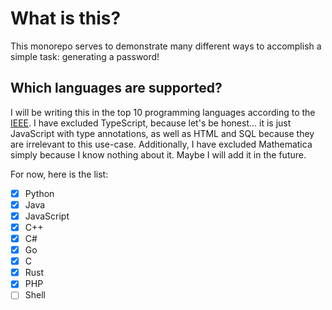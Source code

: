 # What is this?
This monorepo serves to demonstrate many different ways to accomplish a simple task: generating a password!

## Which languages are supported?
I will be writing this in the top 10 programming languages according to the [IEEE](https://spectrum.ieee.org/top-programming-languages-2024). I have excluded TypeScript, because let's be honest... it is just JavaScript with type annotations, as well as HTML and SQL because they are irrelevant to this use-case. Additionally, I have excluded Mathematica simply because I know nothing about it. Maybe I will add it in the future.

For now, here is the list:

- [x] Python
- [x] Java
- [x] JavaScript
- [x] C++
- [x] C#
- [x] Go
- [x] C
- [x] Rust
- [x] PHP
- [ ] Shell